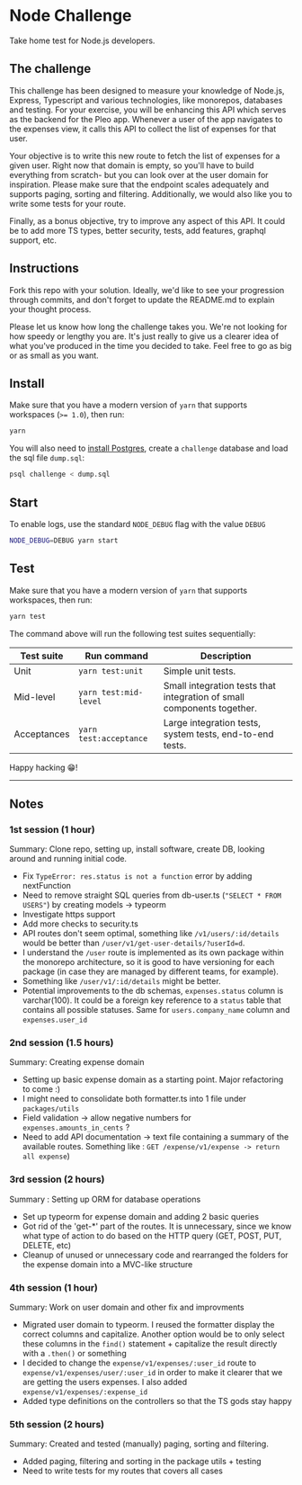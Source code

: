 # Node Challenge

Take home test for Node.js developers.

## The challenge

This challenge has been designed to measure your knowledge of Node.js, Express, Typescript and various technologies, like monorepos, databases and testing. For your exercise, you will be enhancing this API which serves as the backend for the Pleo app. Whenever a user of the app navigates to the expenses view, it calls this API to collect the list of expenses for that user.

Your objective is to write this new route to fetch the list of expenses for a given user. Right now that domain is empty, so you'll have to build everything from scratch- but you can look over at the user domain for inspiration. Please make sure that the endpoint scales adequately and supports paging, sorting and filtering. Additionally, we would also like you to write some tests for your route.

Finally, as a bonus objective, try to improve any aspect of this API. It could be to add more TS types, better security, tests, add features, graphql support, etc. 

## Instructions

Fork this repo with your solution. Ideally, we'd like to see your progression through commits, and don't forget to update the README.md to explain your thought process.

Please let us know how long the challenge takes you. We're not looking for how speedy or lengthy you are. It's just really to give us a clearer idea of what you've produced in the time you decided to take. Feel free to go as big or as small as you want.

## Install

Make sure that you have a modern version of `yarn` that supports workspaces (`>= 1.0`), then run:

```bash
yarn
```

You will also need to [install Postgres](https://www.postgresqltutorial.com/install-postgresql-macos/), create a `challenge` database and load the sql file `dump.sql`:

```bash
psql challenge < dump.sql
```

## Start

To enable logs, use the standard `NODE_DEBUG` flag with the value `DEBUG`

```bash
NODE_DEBUG=DEBUG yarn start
```

## Test

Make sure that you have a modern version of `yarn` that supports workspaces, then run:

```bash
yarn test
```

The command above will run the following test suites sequentially:

| Test suite | Run command | Description |
-------------|-------------|-------------|
| Unit | `yarn test:unit` | Simple unit tests. |
| Mid-level | `yarn test:mid-level` | Small integration tests that integration of small components together.  |
| Acceptances | `yarn test:acceptance` | Large integration tests, system tests, end-to-end tests. |


Happy hacking 😁!


---
## Notes
### 1st session (1 hour)
Summary: Clone repo, setting up, install software, create DB, looking around and running initial code.
- Fix `TypeError: res.status is not a function` error by adding nextFunction
- Need to remove straight SQL queries from db-user.ts (`"SELECT * FROM USERS"`) by creating models -> typeorm
- Investigate https support
- Add more checks to security.ts
- API routes don't seem optimal, something like `/v1/users/:id/details` would be better than
`/user/v1/get-user-details/?userId=d`. 
- I understand the `/user` route is implemented as its own package within the monorepo architecture, so it is good to 
have versioning for each package (in case they are managed by different teams, for example). 
- Something like `/user/v1/:id/details` might be better.
- Potential improvements to the db schemas, `expenses.status` column is varchar(100). It could be a foreign key 
reference to a `status` table that contains all possible statuses. Same for `users.company_name` column and 
`expenses.user_id`

### 2nd session (1.5 hours)
Summary: Creating expense domain
- Setting up basic expense domain as a starting point. Major refactoring to come :)
- I might need to consolidate both formatter.ts into 1 file under `packages/utils`
- Field validation -> allow negative numbers for `expenses.amounts_in_cents` ?
- Need to add API documentation -> text file containing a summary of the available routes. Something like : `GET /expense/v1/expense ->
return all expense`)

### 3rd session (2 hours)
Summary : Setting up ORM for database operations
- Set up typeorm for expense domain and adding 2 basic queries
- Got rid of the 'get-*' part of the routes. It is unnecessary, since we know what type of action to do based on the
 HTTP query (GET, POST, PUT, DELETE, etc)
- Cleanup of unused or unnecessary code and rearranged the folders for the expense domain into a MVC-like structure

### 4th session (1 hour)
Summary: Work on user domain and other fix and improvments
- Migrated user domain to typeorm. I reused the formatter display the correct columns and capitalize. Another option
would be to only select these columns in the `find()` statement + capitalize the result directly with a `.then()` or 
something
- I decided to change the `expense/v1/expenses/:user_id` route to `expense/v1/expenses/user/:user_id` in order to make
it clearer that we are getting the users expenses. I also added `expense/v1/expenses/:expense_id`
- Added type definitions on the controllers so that the TS gods stay happy

### 5th session (2 hours)
Summary: Created and tested (manually) paging, sorting and filtering.
- Added paging, filtering and sorting in the package utils + testing
- Need to write tests for my routes that covers all cases